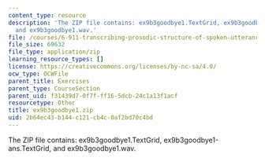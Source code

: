 ```yaml
---
content_type: resource
description: 'The ZIP file contains: ex9b3goodbye1.TextGrid, ex9b3goodbye1-ans.TextGrid,
  and ex9b3goodbye1.wav.'
file: /courses/6-911-transcribing-prosodic-structure-of-spoken-utterances-with-tobi-january-iap-2006/2b64ec43b144c121cb4c0af2bd70c4bd_ex9b3goodbye1.zip
file_size: 69632
file_type: application/zip
learning_resource_types: []
license: https://creativecommons.org/licenses/by-nc-sa/4.0/
ocw_type: OCWFile
parent_title: Exercises
parent_type: CourseSection
parent_uid: f31439d7-0f7f-ff16-5dcb-24c1a13f1acf
resourcetype: Other
title: ex9b3goodbye1.zip
uid: 2b64ec43-b144-c121-cb4c-0af2bd70c4bd
---
```

The ZIP file contains: ex9b3goodbye1.TextGrid, ex9b3goodbye1-ans.TextGrid, and ex9b3goodbye1.wav.